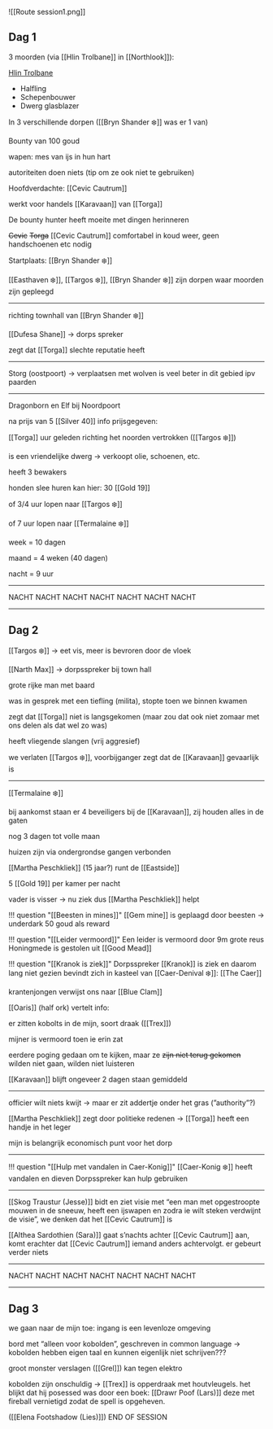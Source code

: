 ![[Route session1.png]]
## Dag 1

3 moorden (via [[Hlin Trolbane]] in [[Northlook]]):

[Hlin Trolbane](Hlin%20Trolbane.md)

- Halfling
- Schepenbouwer
- Dwerg glasblazer

In 3 verschillende dorpen ([[Bryn Shander ❄️]] was er 1 van)

Bounty van 100 goud

wapen: mes van ijs in hun hart

autoriteiten doen niets (tip om ze ook niet te gebruiken)

Hoofdverdachte: [[Cevic Cautrum]]

werkt voor handels [[Karavaan]] van [[Torga]]

De bounty hunter heeft moeite met dingen herinneren

~~Cevic~~ ~~Torga~~ [[Cevic Cautrum]] comfortabel in koud weer, geen handschoenen etc nodig

Startplaats: [[Bryn Shander ❄️]]

[[Easthaven ❄️]], [[Targos ❄️]], [[Bryn Shander ❄️]] zijn dorpen waar moorden zijn gepleegd

---

richting townhall van [[Bryn Shander ❄️]]

[[Dufesa Shane]] → dorps spreker

zegt dat [[Torga]] slechte reputatie heeft

---

Storg (oostpoort) → verplaatsen met wolven is veel beter in dit gebied ipv paarden

---

Dragonborn en Elf bij Noordpoort

na prijs van 5 [[Silver 40]] info prijsgegeven:

[[Torga]] uur geleden richting het noorden vertrokken ([[Targos ❄️]])

is een vriendelijke dwerg → verkoopt olie, schoenen, etc.

heeft 3 bewakers

honden slee huren kan hier: 30 [[Gold 19]]

of 3/4 uur lopen naar [[Targos ❄️]]

of 7 uur lopen naar [[Termalaine ❄️]]

week = 10 dagen

maand = 4 weken (40 dagen)

nacht = 9 uur

---

NACHT NACHT NACHT NACHT NACHT NACHT NACHT

---

## Dag 2

[[Targos ❄️]] → eet vis, meer is bevroren door de vloek

[[Narth Max]] → dorpsspreker bij town hall

grote rijke man met baard

was in gesprek met een tiefling (milita), stopte toen we binnen kwamen

zegt dat [[Torga]] niet is langsgekomen (maar zou dat ook niet zomaar met ons delen als dat wel zo was)

heeft vliegende slangen (vrij aggresief)

we verlaten [[Targos ❄️]], voorbijganger zegt dat de [[Karavaan]] gevaarlijk is

---

[[Termalaine ❄️]]

bij aankomst staan er 4 beveiligers bij de [[Karavaan]], zij houden alles in de gaten

nog 3 dagen tot volle maan

huizen zijn via ondergrondse gangen verbonden

[[Martha Peschkliek]] (15 jaar?) runt de [[Eastside]]

5 [[Gold 19]] per kamer per nacht

vader is visser → nu ziek dus [[Martha Peschkliek]] helpt

!!! question "[[Beesten in mines]]"
	[[Gem mine]] is geplaagd door beesten -> underdark
	50 goud als reward

!!! question "[[Leider vermoord]]"
	Een leider is vermoord door 9m grote reus
	Honingmede is gestolen uit [[Good Mead]]

!!! question "[[Kranok is ziek]]"
	Dorpsspreker [[Kranok]] is ziek en daarom lang niet gezien
	bevindt zich in kasteel van [[Caer-Denival ❄️]]: [[The Caer]]

krantenjongen verwijst ons naar [[Blue Clam]]

[[Oaris]] (half ork) vertelt info:

er zitten kobolts in de mijn, soort draak ([[Trex]])

mijner is vermoord toen ie erin zat

eerdere poging gedaan om te kijken, maar ze ~~zijn niet terug gekomen~~ wilden niet gaan, wilden niet luisteren

[[Karavaan]] blijft ongeveer 2 dagen staan gemiddeld

---

officier wilt niets kwijt → maar er zit addertje onder het gras (”authority”?)

[[Martha Peschkliek]] zegt door politieke redenen → [[Torga]] heeft een handje in het leger

mijn is belangrijk economisch punt voor het dorp

---

!!! question "[[Hulp met vandalen in Caer-Konig]]"
	[[Caer-Konig ❄️]] heeft vandalen en dieven
	Dorpsspreker kan hulp gebruiken

---

[[Skog Traustur (Jesse)]] bidt en ziet visie met “een man met opgestroopte mouwen in de sneeuw, heeft een ijswapen en zodra ie wilt steken verdwijnt de visie”, we denken dat het [[Cevic Cautrum]] is

[[Althea Sardothien (Sara)]] gaat s’nachts achter [[Cevic Cautrum]] aan, komt erachter dat [[Cevic Cautrum]] iemand anders achtervolgt. er gebeurt verder niets

---

NACHT NACHT NACHT NACHT NACHT NACHT NACHT

---

## Dag 3

we gaan naar de mijn toe: ingang is een levenloze omgeving

bord met “alleen voor kobolden”, geschreven in common language → kobolden hebben eigen taal en kunnen eigenlijk niet schrijven???

groot monster verslagen ([[Grel]]) kan tegen elektro 

kobolden zijn onschuldig → [[Trex]] is opperdraak met houtvleugels. het blijkt dat hij posessed was door een boek: [[Drawr Poof (Lars)]] deze met fireball vernietigd zodat de spell is opgeheven.

([[Elena Footshadow (Lies)]])
END OF SESSION